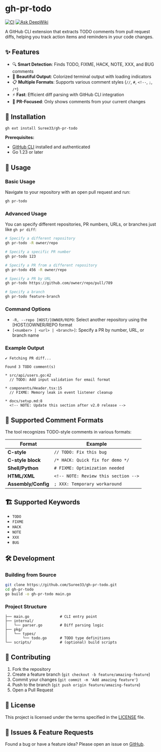 # gh-pr-todo

[![CI](https://github.com/Suree33/gh-pr-todo/actions/workflows/ci.yml/badge.svg)](https://github.com/Suree33/gh-pr-todo/actions/workflows/ci.yml)
[![Ask DeepWiki](https://deepwiki.com/badge.svg)](https://deepwiki.com/Suree33/gh-pr-todo)

A GitHub CLI extension that extracts TODO comments from pull request diffs, helping you track action items and reminders in your code changes.

## ✨ Features

- 🔍 **Smart Detection**: Finds TODO, FIXME, HACK, NOTE, XXX, and BUG comments
- 🎨 **Beautiful Output**: Colorized terminal output with loading indicators
- 📋 **Multiple Formats**: Supports various comment styles (`//`, `#`, `<!--`, `;`, `/*`)
- ⚡ **Fast**: Efficient diff parsing with GitHub CLI integration
- 🎯 **PR-Focused**: Only shows comments from your current changes

## 🚀 Installation

```bash
gh ext install Suree33/gh-pr-todo
```

**Prerequisites:**
- [GitHub CLI](https://cli.github.com/) installed and authenticated
- Go 1.23 or later

## 📖 Usage

### Basic Usage

Navigate to your repository with an open pull request and run:

```bash
gh pr-todo
```

### Advanced Usage

You can specify different repositories, PR numbers, URLs, or branches just like `gh pr diff`:

```bash
# Specify a different repository
gh pr-todo -R owner/repo

# Specify a specific PR number
gh pr-todo 123

# Specify a PR from a different repository
gh pr-todo 456 -R owner/repo

# Specify a PR by URL
gh pr-todo https://github.com/owner/repo/pull/789

# Specify a branch
gh pr-todo feature-branch
```

### Command Options

- `-R, --repo [HOST/]OWNER/REPO`: Select another repository using the [HOST/]OWNER/REPO format
- `[<number> | <url> | <branch>]`: Specify a PR by number, URL, or branch name

### Example Output

```
✔ Fetching PR diff...

Found 3 TODO comment(s)

* src/api/users.go:42
  // TODO: Add input validation for email format

* components/Header.tsx:15
  // FIXME: Memory leak in event listener cleanup

* docs/setup.md:8
  <!-- NOTE: Update this section after v2.0 release -->
```

## 🔧 Supported Comment Formats

The tool recognizes TODO-style comments in various formats:

| Format | Example |
|--------|---------|
| **C-style** | `// TODO: Fix this bug` |
| **C-style block** | `/* HACK: Quick fix for demo */` |
| **Shell/Python** | `# FIXME: Optimization needed` |
| **HTML/XML** | `<!-- NOTE: Review this section -->` |
| **Assembly/Config** | `; XXX: Temporary workaround` |

## 🏗️ Supported Keywords

- `TODO`
- `FIXME`
- `HACK`
- `NOTE`
- `XXX`
- `BUG`

## 🛠️ Development

### Building from Source

```bash
git clone https://github.com/Suree33/gh-pr-todo.git
cd gh-pr-todo
go build -o gh-pr-todo main.go
```

### Project Structure

```
├── main.go              # CLI entry point
├── internal/
│   └── parser.go        # Diff parsing logic
├── pkg/
│   └── types/
│       └── todo.go      # TODO type definitions
└── scripts/             # (optional) build scripts
```

## 🤝 Contributing

1. Fork the repository
2. Create a feature branch (`git checkout -b feature/amazing-feature`)
3. Commit your changes (`git commit -m 'Add amazing feature'`)
4. Push to the branch (`git push origin feature/amazing-feature`)
5. Open a Pull Request

## 📝 License

This project is licensed under the terms specified in the [LICENSE](LICENSE) file.

## 🐛 Issues & Feature Requests

Found a bug or have a feature idea? Please open an issue on [GitHub](https://github.com/Suree33/gh-pr-todo/issues).
